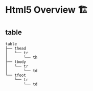 # Html5 Overview 🏗


## table

```
table
├── thead
│   └── tr
│       └── th
├── tbody
│   └── tr
│       └── td
└── tfoot
    └── tr
        └── td
```

